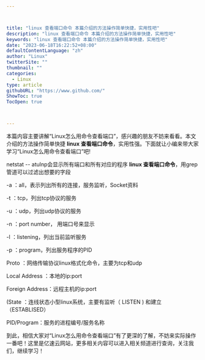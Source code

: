 ```yaml
---



title: "linux 查看端口命令 本篇介绍的方法操作简单快捷，实用性吧"
description: "linux 查看端口命令 本篇介绍的方法操作简单快捷，实用性吧"
keywords: "linux 查看端口命令 本篇介绍的方法操作简单快捷，实用性吧"
date: "2023-06-18T16:22:52+08:00"
defaultContentLanguage: "zh"
author: "Linux"
twitterSite: ""
thumbnail: ""
categories:
  - Linux
type: article
githubURL: "https://www.github.com/"
ShowToc: true
TocOpen: true



---
```


本篇内容主要讲解“Linux怎么用命令查看端口”，感兴趣的朋友不妨来看看。本文介绍的方法操作简单快捷 **linux 查看端口命令**，实用性强。下面就让小编来带大家学习“Linux怎么用命令查看端口”吧!

netstat -- atulnp会显示所有端口和所有对应的程序 **linux 查看端口命令**，用grep管道可以过滤出想要的字段

-a ：all，表示列出所有的连接，服务监听，Socket资料

-t ：tcp，列出tcp协议的服务

-u ：udp，列出udp协议的服务

-n ：port number， 用端口号来显示

-l ：listening，列出当前监听服务

-p ：program，列出服务程序的PID

Proto ：网络传输协议linux格式化命令，主要为tcp和udp

Local Address ：本地的ip:port

Foreign Address：远程主机的ip:port

(State ：连线状态小型linux系统，主要有监听（ LISTEN ) 和建立（ESTABLISED）

PID/Program：服务的进程编号/服务名称

到此，相信大家对“Linux怎么用命令查看端口”有了更深的了解，不妨来实际操作一番吧！这里是亿速云网站，更多相关内容可以进入相关频道进行查询，关注我们，继续学习！